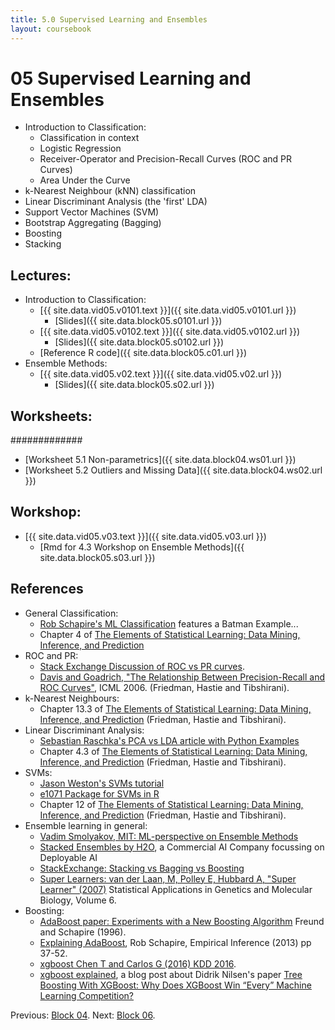 ```yaml
---
title: 5.0 Supervised Learning and Ensembles
layout: coursebook
---
```

# 05 Supervised Learning and Ensembles

* Introduction to Classification:
  - Classification in context
  - Logistic Regression
  - Receiver-Operator and Precision-Recall Curves (ROC and PR Curves)
  - Area Under the Curve
* k-Nearest Neighbour (kNN) classification
* Linear Discriminant Analysis (the 'first' LDA)
* Support Vector Machines (SVM)
* Bootstrap Aggregating (Bagging)
* Boosting
* Stacking

## Lectures:

* Introduction to Classification:
  * [{{ site.data.vid05.v0101.text }}]({{ site.data.vid05.v0101.url }})
    * [Slides]({{ site.data.block05.s0101.url }})
  * [{{ site.data.vid05.v0102.text }}]({{ site.data.vid05.v0102.url }})
    * [Slides]({{ site.data.block05.s0102.url }})
  * [Reference R code]({{ site.data.block05.c01.url }})
* Ensemble Methods:
  * [{{ site.data.vid05.v02.text }}]({{ site.data.vid05.v02.url }})
    * [Slides]({{ site.data.block05.s02.url }})


## Worksheets:

#############
* [Worksheet 5.1 Non-parametrics]({{ site.data.block04.ws01.url }}) 
* [Worksheet 5.2 Outliers and Missing Data]({{ site.data.block04.ws02.url }})

## Workshop:

* [{{ site.data.vid05.v03.text }}]({{ site.data.vid05.v03.url }})
  * [Rmd for 4.3 Workshop on Ensemble Methods]({{ site.data.block05.s03.url }})

## References

* General Classification:
  * [Rob Schapire's ML Classification](https://www.cs.princeton.edu/~schapire/talks/picasso-minicourse.pdf) features a Batman Example...
  * Chapter 4 of [The Elements of Statistical Learning: Data Mining, Inference, and Prediction](https://web.stanford.edu/~hastie/Papers/ESLII.pdf) 
* ROC and PR:
  * [Stack Exchange Discussion of ROC vs PR curves](https://stats.stackexchange.com/questions/7207/roc-vs-precision-and-recall-curves).
  * [Davis and Goadrich, "The Relationship Between Precision-Recall and ROC Curves"](https://www.biostat.wisc.edu/~page/rocpr.pdf), ICML 2006.
(Friedman, Hastie and Tibshirani).
* k-Nearest Neighbours:
  - Chapter 13.3 of [The Elements of Statistical Learning: Data Mining, Inference, and Prediction](https://web.stanford.edu/~hastie/Papers/ESLII.pdf) (Friedman, Hastie and Tibshirani).
* Linear Discriminant Analysis:
  - [Sebastian Raschka's PCA vs LDA article with Python Examples](https://sebastianraschka.com/Articles/2014_python_lda.html#principal-component-analysis-vs-linear-discriminant-analysis)
  - Chapter 4.3 of [The Elements of Statistical Learning: Data Mining, Inference, and Prediction](https://web.stanford.edu/~hastie/Papers/ESLII.pdf) (Friedman, Hastie and Tibshirani).
* SVMs:
  - [Jason Weston's SVMs tutorial](http://www.cs.columbia.edu/~kathy/cs4701/documents/jason_svm_tutorial.pdf)
  - [e1071 Package for SVMs in R](ftp://ftp.cse.yzu.edu.tw/CRAN/web/packages/e1071/vignettes/svmdoc.pdf)
  - Chapter 12 of [The Elements of Statistical Learning: Data Mining, Inference, and Prediction](https://web.stanford.edu/~hastie/Papers/ESLII.pdf) (Friedman, Hastie and Tibshirani).
* Ensemble learning in general:
	* [Vadim Smolyakov, MIT: ML-perspective on Ensemble Methods](https://blog.statsbot.co/ensemble-learning-d1dcd548e936)
	* [Stacked Ensembles by H2O](http://docs.h2o.ai/h2o/latest-stable/h2o-docs/data-science/stacked-ensembles.html), a Commercial AI Company focussing on Deployable AI
	* [StackExchange: Stacking vs Bagging vs Boosting](https://stats.stackexchange.com/questions/18891/bagging-boosting-and-stacking-in-machine-learning)
	* [Super Learners: van der Laan, M, Polley E, Hubbard A, "Super Learner" (2007)](https://pubmed.ncbi.nlm.nih.gov/17910531/) Statistical Applications in Genetics and Molecular Biology, Volume 6.
* Boosting:
  * [AdaBoost paper: Experiments with a New Boosting Algorithm](http://citeseerx.ist.psu.edu/viewdoc/download?doi=10.1.1.51.6252&rep=rep1&type=pdf) Freund and Schapire (1996).
  * [Explaining AdaBoost](http://rob.schapire.net/papers/explaining-adaboost.pdf), Rob Schapire, Empirical Inference (2013) pp 37-52.
  * [xgboost Chen T and Carlos G (2016) KDD 2016](https://www.kdd.org/kdd2016/papers/files/rfp0697-chenAemb.pdf).
  * [xgboost explained](https://towardsdatascience.com/boosting-algorithm-adaboost-b6737a9ee60c), a blog post about Didrik Nilsen's paper [Tree Boosting With XGBoost: Why Does XGBoost Win “Every” Machine Learning Competition?](https://ntnuopen.ntnu.no/ntnu-xmlui/bitstream/handle/11250/2433761/16128_FULLTEXT.pdf)

Previous: [Block 04](04.md).
Next: [Block 06](06.md).
